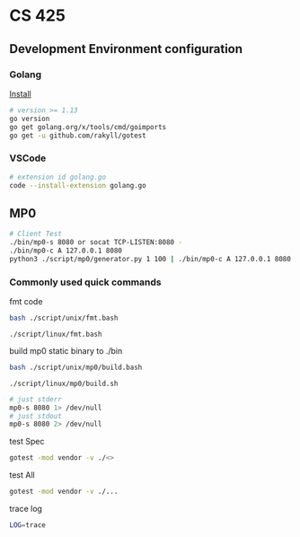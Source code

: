 # CS 425

## Development Environment configuration

### Golang

[Install](https://golang.org/doc/install)

```bash
# version >= 1.13
go version
go get golang.org/x/tools/cmd/goimports
go get -u github.com/rakyll/gotest
```

### VSCode

```bash
# extension id golang.go
code --install-extension golang.go
```

## MP0

```bash
# Client Test
./bin/mp0-s 8080 or socat TCP-LISTEN:8080 -
./bin/mp0-c A 127.0.0.1 8080
python3 ./script/mp0/generator.py 1 100 | ./bin/mp0-c A 127.0.0.1 8080
```

### Commonly used quick commands

fmt code

```bash
bash ./script/unix/fmt.bash
```
```linux
./script/linux/fmt.bash
```

build mp0 static binary to ./bin

```bash
bash ./script/unix/mp0/build.bash
```
```linux
./script/linux/mp0/build.sh
```

```bash
# just stderr
mp0-s 8080 1> /dev/null
# just stdout
mp0-s 8080 2> /dev/null
```

test Spec

```bash
gotest -mod vendor -v ./<>
```

test All

```bash
gotest -mod vendor -v ./...
```

trace log

```bash
LOG=trace
```
